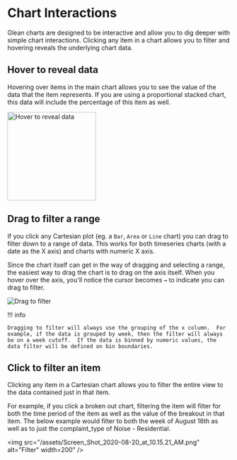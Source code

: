 # Chart Interactions

Glean charts are designed to be interactive and allow you to dig deeper with simple chart interactions.  Clicking any item in a chart allows you to filter and hovering reveals the underlying chart data.

## Hover to reveal data

Hovering over items in the main chart allows you to see the value of the data that the item represents.  If you are using a proportional stacked chart, this data will include the percentage of this item as well.

<img src="/assets/Screen_Shot_2020-08-20_at_8.50.52_AM.png" alt="Hover to reveal data" width="200" />

## Drag to filter a range

If you click any Cartesian plot (eg. a `Bar`, `Area` or `Line` chart) you can drag to filter down to a range of data.  This works for both timeseries charts (with a date as the X axis) and charts with numeric X axis.

Since the chart itself can get in the way of dragging and selecting a range, the easiest way to drag the chart is to drag on the axis itself.  When you hover over the axis, you'll notice the cursor becomes `↔` to indicate you can drag to filter.

![Drag to filter](/assets/drag_to_filter.png)

!!! info

    Dragging to filter will always use the grouping of the x column.  For example, if the data is grouped by week, then the filter will always be on a week cutoff.  If the data is binned by numeric values, the data filter will be defined on bin boundaries.

## Click to filter an item

Clicking any item in a Cartesian chart allows you to filter the entire view to the data contained just in that item.

For example, if you click a broken out chart, filtering the item will filter for both the time period of the item as well as the value of the breakout in that item.  The below example would filter to both the week of August 16th as well as to just the complaint_type of Noise - Residential.

<img src="/assets/Screen_Shot_2020-08-20_at_10.15.21_AM.png" alt="Filter" width=200" />
